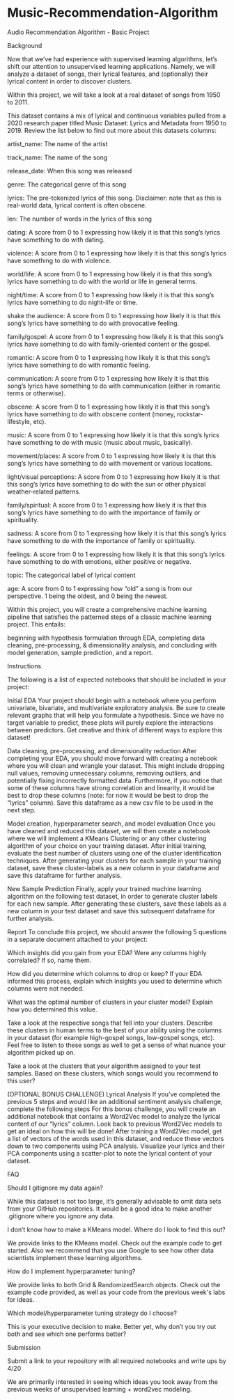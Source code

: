 # Music-Recommendation-Algorithm
Audio Recommendation Algorithm - Basic Project

Background

Now that we’ve had experience with supervised learning algorithms, let’s shift our attention to unsupervised learning applications. Namely, we will analyze a dataset of songs, their lyrical features, and (optionally) their lyrical content in order to discover clusters. 

Within this project, we will take a look at a real dataset of songs from 1950 to 2011. 

This dataset contains a mix of lyrical and continuous variables pulled from a 2020 research paper titled Music Dataset: Lyrics and Metadata from 1950 to 2019. Review the list below to find out more about this datasets columns:

artist_name: The name of the artist

track_name: The name of the song

release_date: When this song was released

genre: The categorical genre of this song

lyrics: The pre-tokenized lyrics of this song. Disclaimer: note that as this is real-world data, lyrical content is often obscene. 

len:  The number of words in the lyrics of this song

dating: A score from 0 to 1 expressing how likely it is that this song’s lyrics have something to do with dating.

violence: A score from 0 to 1 expressing how likely it is that this song’s lyrics have something to do with violence.

world/life: A score from 0 to 1 expressing how likely it is that this song’s lyrics have something to do with the world or life in general terms.

night/time: A score from 0 to 1 expressing how likely it is that this song’s lyrics have something to do night-life or time.

shake the audience: A score from 0 to 1 expressing how likely it is that this song’s lyrics have something to do with provocative feeling.

family/gospel: A score from 0 to 1 expressing how likely it is that this song’s lyrics have something to do with family-oriented content or the gospel.

romantic: A score from 0 to 1 expressing how likely it is that this song’s lyrics have something to do with romantic feeling.

communication: A score from 0 to 1 expressing how likely it is that this song’s lyrics have something to do with communication (either in romantic terms or otherwise).

obscene: A score from 0 to 1 expressing how likely it is that this song’s lyrics have something to do with obscene content (money, rockstar-lifestyle, etc).

music: A score from 0 to 1 expressing how likely it is that this song’s lyrics have something to do with music (music about music, basically).

movement/places: A score from 0 to 1 expressing how likely it is that this song’s lyrics have something to do with movement or various locations.

light/visual perceptions: A score from 0 to 1 expressing how likely it is that this song’s lyrics have something to do with the sun or other physical weather-related patterns.

family/spiritual: A score from 0 to 1 expressing how likely it is that this song’s lyrics have something to do with the importance of family or spirituality.

sadness: A score from 0 to 1 expressing how likely it is that this song’s lyrics have something to do with the importance of family or spirituality.

feelings: A score from 0 to 1 expressing how likely it is that this song’s lyrics have something to do with emotions, either positive or negative.

topic: The categorical label of lyrical content

age: A score from 0 to 1 expressing how “old” a song is from our perspective. 1 being the oldest, and 0 being the newest.


Within this project, you will create a comprehensive machine learning pipeline that satisfies the patterned steps of a classic machine learning project. This entails:

beginning with hypothesis formulation through EDA, 
completing data cleaning, pre-processing, & dimensionality analysis, 
and concluding with model generation, sample prediction, and a report.

Instructions

The following is a list of expected notebooks that should be included in your project:

Initial EDA
Your project should begin with a notebook where you perform univariate, bivariate, and multivariate exploratory analysis. 
Be sure to create relevant graphs that will help you formulate a hypothesis. 
Since we have no target variable to predict, these plots will purely explore the interactions between predictors. Get creative and think of different ways to explore this dataset!

Data cleaning, pre-processing, and dimensionality reduction
After completing your EDA, you should move forward with creating a notebook where you will clean and wrangle your dataset. This might include dropping null values, removing unnecessary columns, removing outliers, and potentially fixing incorrectly formatted data. 
Furthermore, if you notice that some of these columns have strong correlation and linearity, it would be best to drop these columns (note: for now it would be best to drop the “lyrics” column).
Save this dataframe as a new csv file to be used in the next step.





Model creation, hyperparameter search, and model evaluation
Once you have cleaned and reduced this dataset, we will then create a notebook where we will implement a KMeans Clustering or any other clustering algorithm of your choice on your training dataset.
After initial training, evaluate the best number of clusters using one of the cluster identification techniques.
After generating your clusters for each sample in your training dataset, save these cluster-labels as a new column in your dataframe and save this dataframe for further analysis.

New Sample Prediction
Finally, apply your trained machine learning algorithm on the following test dataset, in order to generate cluster labels for each new sample.
After generating these clusters, save these labels as a new column in your test dataset and save this subsequent dataframe for further analysis.

Report
To conclude this project, we should answer the following 5 questions in a separate document attached to your project:

Which insights did you gain from your EDA? Were any columns highly correlated? If so, name them.

How did you determine which columns to drop or keep? If your EDA informed this process, explain which insights you used to determine which columns were not needed. 

What was the optimal number of clusters in your cluster model? Explain how you determined this value.

Take a look at the respective songs that fell into your clusters. Describe these clusters in human terms to the best of your ability using the columns in your dataset (for example high-gospel songs, low-gospel songs, etc). Feel free to listen to these songs as well to get a sense of what nuance your algorithm picked up on.

Take a look at the clusters that your algorithm assigned to your test samples. Based on these clusters, which songs would you recommend to this user?



(OPTIONAL BONUS CHALLENGE) Lyrical Analysis If you’ve completed the previous 5 steps and would like an additional sentiment analysis challenge, complete the following steps
For this bonus challenge, you will create an additional notebook that contains a Word2Vec model to analyze the lyrical content of our “lyrics” column. Look back to previous Word2Vec models to get an ideal on how this will be done!
After training a Word2Vec model, get a list of vectors of the words used in this dataset, and reduce these vectors down to two components using PCA analysis.
Visualize your lyrics and their PCA components using a scatter-plot to note the lyrical content of your dataset.

FAQ

Should I gitignore my data again?
	
While this dataset is not too large, it’s generally advisable to omit data sets from your GitHub repositories. It would be a good idea to make another .gitignore where you ignore any data.

I don’t know how to make a KMeans model. Where do I look to find this out?
	
We provide links to the KMeans model. Check out the example code to get started. Also we recommend that you use Google to see how other data scientists implement these learning algorithms.

How do I implement hyperparameter tuning?

We provide links to both Grid & RandomizedSearch objects. Check out the example code provided, as well as your code from the previous week's labs for ideas.

Which model/hyperparameter tuning strategy do I choose?

This is your executive decision to make. Better yet, why don’t you try out both and see which one performs better?

Submission

Submit a link to your repository with all required notebooks and write ups by 4/20

We are primarily interested in seeing which ideas you took away from the previous weeks of unsupervised learning + word2vec modeling. 
